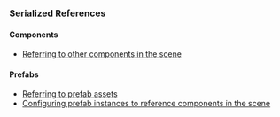 ### Serialized References
#### Components
- [Referring to other components in the scene](Serializing%20Component%20References.md)
#### Prefabs
- [Referring to prefab assets](References%20To%20Prefabs.md)
- [Configuring prefab instances to reference components in the scene](Prefabs%20Referencing%20Components.md)